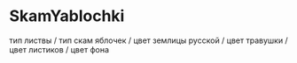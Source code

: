 # SkamYablochki
тип листвы / тип скам яблочек / цвет землицы русской / цвет травушки / цвет листиков / цвет фона
